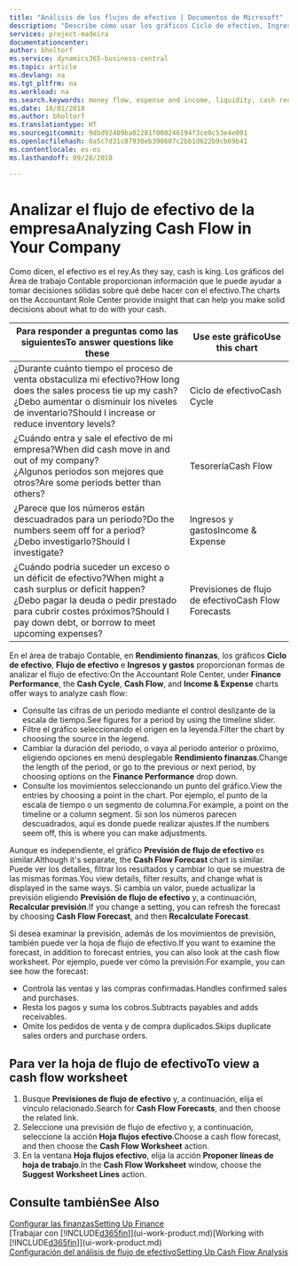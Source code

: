 ```yaml
---
title: "Análisis de los flujos de efectivo | Documentos de Microsoft"
description: "Describe cómo usar los gráficos Ciclo de efectivo, Ingresos y gastos, Flujo de efectivo y Previsión de flujo de efectivo para analizar el flujo de dinero de entrada y salida pasado y futuro de su empresa."
services: project-madeira
documentationcenter: 
author: bholtorf
ms.service: dynamics365-business-central
ms.topic: article
ms.devlang: na
ms.tgt_pltfrm: na
ms.workload: na
ms.search.keywords: money flow, expense and income, liquidity, cash receipts minus cash payments, Cartera
ms.date: 10/01/2018
ms.author: bholtorf
ms.translationtype: HT
ms.sourcegitcommit: 9dbd92409ba02281f008246194f3ce0c53e4e001
ms.openlocfilehash: 0a5c7d31c87938eb398607c2bb1d622b9cb69b41
ms.contentlocale: es-es
ms.lasthandoff: 09/28/2018

---
```

# <a name="analyzing-cash-flow-in-your-company"></a><span data-ttu-id="cfa48-103">Analizar el flujo de efectivo de la empresa</span><span class="sxs-lookup"><span data-stu-id="cfa48-103">Analyzing Cash Flow in Your Company</span></span>
<span data-ttu-id="cfa48-104">Como dicen, el efectivo es el rey.</span><span class="sxs-lookup"><span data-stu-id="cfa48-104">As they say, cash is king.</span></span> <span data-ttu-id="cfa48-105">Los gráficos del Área de trabajo Contable proporcionan información que le puede ayudar a tomar decisiones sólidas sobre qué debe hacer con el efectivo.</span><span class="sxs-lookup"><span data-stu-id="cfa48-105">The charts on the Accountant Role Center provide insight that can help you make solid decisions about what to do with your cash.</span></span>  

| <span data-ttu-id="cfa48-106">Para responder a preguntas como las siguientes</span><span class="sxs-lookup"><span data-stu-id="cfa48-106">To answer questions like these</span></span> | <span data-ttu-id="cfa48-107">Use este gráfico</span><span class="sxs-lookup"><span data-stu-id="cfa48-107">Use this chart</span></span> |
| --- | --- |
| <span data-ttu-id="cfa48-108">¿Durante cuánto tiempo el proceso de venta obstaculiza mi efectivo?</span><span class="sxs-lookup"><span data-stu-id="cfa48-108">How long does the sales process tie up my cash?</span></span></br> <span data-ttu-id="cfa48-109">¿Debo aumentar o disminuir los niveles de inventario?</span><span class="sxs-lookup"><span data-stu-id="cfa48-109">Should I increase or reduce inventory levels?</span></span> |<span data-ttu-id="cfa48-110">Ciclo de efectivo</span><span class="sxs-lookup"><span data-stu-id="cfa48-110">Cash Cycle</span></span> |
| <span data-ttu-id="cfa48-111">¿Cuándo entra y sale el efectivo de mi empresa?</span><span class="sxs-lookup"><span data-stu-id="cfa48-111">When did cash move in and out of my company?</span></span></br> <span data-ttu-id="cfa48-112">¿Algunos periodos son mejores que otros?</span><span class="sxs-lookup"><span data-stu-id="cfa48-112">Are some periods better than others?</span></span> |<span data-ttu-id="cfa48-113">Tesorería</span><span class="sxs-lookup"><span data-stu-id="cfa48-113">Cash Flow</span></span> |
| <span data-ttu-id="cfa48-114">¿Parece que los números están descuadrados para un periodo?</span><span class="sxs-lookup"><span data-stu-id="cfa48-114">Do the numbers seem off for a period?</span></span></br> <span data-ttu-id="cfa48-115">¿Debo investigarlo?</span><span class="sxs-lookup"><span data-stu-id="cfa48-115">Should I investigate?</span></span> |<span data-ttu-id="cfa48-116">Ingresos y gastos</span><span class="sxs-lookup"><span data-stu-id="cfa48-116">Income & Expense</span></span> |
| <span data-ttu-id="cfa48-117">¿Cuándo podría suceder un exceso o un déficit de efectivo?</span><span class="sxs-lookup"><span data-stu-id="cfa48-117">When might a cash surplus or deficit happen?</span></span></br> <span data-ttu-id="cfa48-118">¿Debo pagar la deuda o pedir prestado para cubrir costes próximos?</span><span class="sxs-lookup"><span data-stu-id="cfa48-118">Should I pay down debt, or borrow to meet upcoming expenses?</span></span> |<span data-ttu-id="cfa48-119">Previsiones de flujo de efectivo</span><span class="sxs-lookup"><span data-stu-id="cfa48-119">Cash Flow Forecasts</span></span> |

<span data-ttu-id="cfa48-120">En el área de trabajo Contable, en **Rendimiento finanzas**, los gráficos **Ciclo de efectivo**, **Flujo de efectivo** e **Ingresos y gastos** proporcionan formas de analizar el flujo de efectivo:</span><span class="sxs-lookup"><span data-stu-id="cfa48-120">On the Accountant Role Center, under **Finance Performance**, the **Cash Cycle**, **Cash Flow**, and **Income & Expense** charts offer ways to analyze cash flow:</span></span>  

* <span data-ttu-id="cfa48-121">Consulte las cifras de un periodo mediante el control deslizante de la escala de tiempo.</span><span class="sxs-lookup"><span data-stu-id="cfa48-121">See figures for a period by using the timeline slider.</span></span>  
* <span data-ttu-id="cfa48-122">Filtre el gráfico seleccionando el origen en la leyenda.</span><span class="sxs-lookup"><span data-stu-id="cfa48-122">Filter the chart by choosing the source in the legend.</span></span>  
* <span data-ttu-id="cfa48-123">Cambiar la duración del periodo, o vaya al periodo anterior o próximo, eligiendo opciones en menú desplegable **Rendimiento finanzas**.</span><span class="sxs-lookup"><span data-stu-id="cfa48-123">Change the length of the period, or go to the previous or next period, by choosing options on the **Finance Performance** drop down.</span></span>  
* <span data-ttu-id="cfa48-124">Consulte los movimientos seleccionando un punto del gráfico.</span><span class="sxs-lookup"><span data-stu-id="cfa48-124">View the entries by choosing a point in the chart.</span></span> <span data-ttu-id="cfa48-125">Por ejemplo, el punto de la escala de tiempo o un segmento de columna.</span><span class="sxs-lookup"><span data-stu-id="cfa48-125">For example, a point on the timeline or a column segment.</span></span> <span data-ttu-id="cfa48-126">Si son los números parecen descuadrados, aquí es donde puede realizar ajustes.</span><span class="sxs-lookup"><span data-stu-id="cfa48-126">If the numbers seem off, this is where you can make adjustments.</span></span>  

<span data-ttu-id="cfa48-127">Aunque es independiente, el gráfico **Previsión de flujo de efectivo** es similar.</span><span class="sxs-lookup"><span data-stu-id="cfa48-127">Although it's separate, the **Cash Flow Forecast** chart is similar.</span></span> <span data-ttu-id="cfa48-128">Puede ver los detalles, filtrar los resultados y cambiar lo que se muestra de las mismas formas.</span><span class="sxs-lookup"><span data-stu-id="cfa48-128">You view details, filter results, and change what is displayed in the same ways.</span></span> <span data-ttu-id="cfa48-129">Si cambia un valor, puede actualizar la previsión eligiendo **Previsión de flujo de efectivo** y, a continuación, **Recalcular previsión**.</span><span class="sxs-lookup"><span data-stu-id="cfa48-129">If you change a setting, you can refresh the forecast by choosing **Cash Flow Forecast**, and then **Recalculate Forecast**.</span></span>

<span data-ttu-id="cfa48-130">Si desea examinar la previsión, además de los movimientos de previsión, también puede ver la hoja de flujo de efectivo.</span><span class="sxs-lookup"><span data-stu-id="cfa48-130">If you want to examine the forecast, in addition to forecast entries, you can also look at the cash flow worksheet.</span></span> <span data-ttu-id="cfa48-131">Por ejemplo, puede ver cómo la previsión:</span><span class="sxs-lookup"><span data-stu-id="cfa48-131">For example, you can see how the forecast:</span></span>

* <span data-ttu-id="cfa48-132">Controla las ventas y las compras confirmadas.</span><span class="sxs-lookup"><span data-stu-id="cfa48-132">Handles confirmed sales and purchases.</span></span>  
* <span data-ttu-id="cfa48-133">Resta los pagos y suma los cobros.</span><span class="sxs-lookup"><span data-stu-id="cfa48-133">Subtracts payables and adds receivables.</span></span>  
* <span data-ttu-id="cfa48-134">Omite los pedidos de venta y de compra duplicados.</span><span class="sxs-lookup"><span data-stu-id="cfa48-134">Skips duplicate sales orders and purchase orders.</span></span>  

## <a name="to-view-a-cash-flow-worksheet"></a><span data-ttu-id="cfa48-135">Para ver la hoja de flujo de efectivo</span><span class="sxs-lookup"><span data-stu-id="cfa48-135">To view a cash flow worksheet</span></span>
1. <span data-ttu-id="cfa48-136">Busque **Previsiones de flujo de efectivo** y, a continuación, elija el vínculo relacionado.</span><span class="sxs-lookup"><span data-stu-id="cfa48-136">Search for **Cash Flow Forecasts**, and then choose the related link.</span></span>  
2. <span data-ttu-id="cfa48-137">Seleccione una previsión de flujo de efectivo y, a continuación, seleccione la acción **Hoja flujos efectivo**.</span><span class="sxs-lookup"><span data-stu-id="cfa48-137">Choose a cash flow forecast, and then choose the **Cash Flow Worksheet** action.</span></span>  
3. <span data-ttu-id="cfa48-138">En la ventana **Hoja flujos efectivo**, elija la acción **Proponer líneas de hoja de trabajo**.</span><span class="sxs-lookup"><span data-stu-id="cfa48-138">In the **Cash Flow Worksheet** window, choose the **Suggest Worksheet Lines** action.</span></span>  

## <a name="see-also"></a><span data-ttu-id="cfa48-139">Consulte también</span><span class="sxs-lookup"><span data-stu-id="cfa48-139">See Also</span></span>
[<span data-ttu-id="cfa48-140">Configurar las finanzas</span><span class="sxs-lookup"><span data-stu-id="cfa48-140">Setting Up Finance</span></span>](finance-setup-finance.md)  
<span data-ttu-id="cfa48-141">[Trabajar con [!INCLUDE[d365fin](includes/d365fin_md.md)]](ui-work-product.md)</span><span class="sxs-lookup"><span data-stu-id="cfa48-141">[Working with [!INCLUDE[d365fin](includes/d365fin_md.md)]](ui-work-product.md)</span></span>  
[<span data-ttu-id="cfa48-142">Configuración del análisis de flujo de efectivo</span><span class="sxs-lookup"><span data-stu-id="cfa48-142">Setting Up Cash Flow Analysis</span></span>](finance-setup-cash-flow-analyses.md)  

